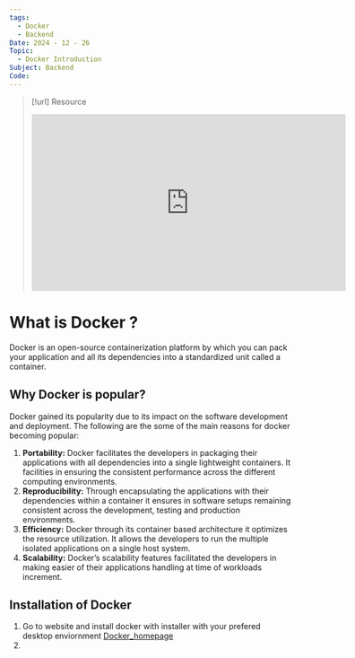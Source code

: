 ```yaml
---
tags:
  - Docker
  - Backend
Date: 2024 - 12 - 26
Topic:
  - Docker Introduction
Subject: Backend
Code:
---
```


> [!url] Resource
> <iframe width="560" height="315" src="https://www.youtube.com/embed/31k6AtW-b3Y?si=KnGaKWyVULB3YQcI" title="YouTube video player" frameborder="0" allow="accelerometer; autoplay; clipboard-write; encrypted-media; gyroscope; picture-in-picture; web-share" referrerpolicy="strict-origin-when-cross-origin" allowfullscreen></iframe>

# What is Docker ?
Docker is an open-source containerization platform by which you can pack your application and all its dependencies into a standardized unit called a container. 
## Why Docker is popular?

Docker gained its popularity due to its impact on the software development and deployment. The following are the some of the main reasons for docker becoming popular:

1. **Portability:** Docker facilitates the developers in packaging their applications with all dependencies into a single lightweight containers. It facilities in ensuring the consistent performance across the different computing environments.
2. **Reproducibility:** Through encapsulating the applications with their dependencies within a container it ensures in software setups remaining consistent across the development, testing and production environments.
3. **Efficiency:** Docker through its container based architecture it optimizes the resource utilization. It allows the developers to run the multiple isolated applications on a single host system.
4. **Scalability:** Docker’s scalability features facilitated the developers in making easier of their applications handling at time of workloads increment.

## Installation of Docker
1. Go to website and install docker with installer with your prefered desktop enviornment [Docker_homepage](https://docker.com/)
2. 